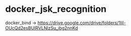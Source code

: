 # docker_jsk_recognition

docker_bind -> https://drive.google.com/drive/folders/1Iil-OUcQd2esBUIRVLNlzSu_ibg2nnKd
